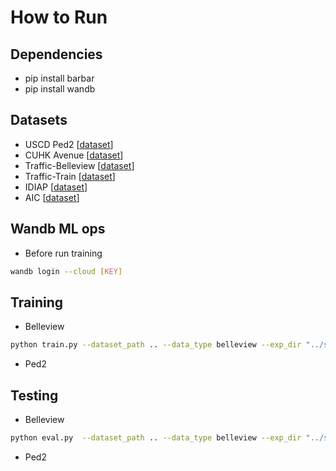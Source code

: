 # How to Run

## Dependencies
* pip install barbar
* pip install wandb
## Datasets
* USCD Ped2 [[dataset]()]
* CUHK Avenue [[dataset]()]
* Traffic-Belleview [[dataset]()]
* Traffic-Train [[dataset]()]
* IDIAP [[dataset]()]
* AIC [[dataset]()]


## Wandb ML ops
* Before run training
```bash
wandb login --cloud [KEY]
```

## Training
* Belleview
```bash
python train.py --dataset_path .. --data_type belleview --exp_dir "../save_model"
```
* Ped2
## Testing
* Belleview
```bash
python eval.py  --dataset_path .. --data_type belleview --exp_dir "../save_model" --exp_dir "../save_model" --groundtruth_path "../Traffic-Belleview/"
```
* Ped2


